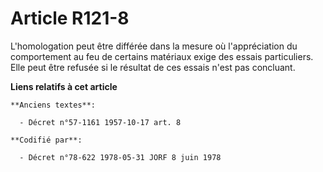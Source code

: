 # Article R121-8

L'homologation peut être différée dans la mesure où l'appréciation du comportement au feu de certains matériaux exige des
essais particuliers. Elle peut être refusée si le résultat de ces essais n'est pas concluant.

**Liens relatifs à cet article**

	**Anciens textes**:

	  - Décret n°57-1161 1957-10-17 art. 8

	**Codifié par**:

	  - Décret n°78-622 1978-05-31 JORF 8 juin 1978

